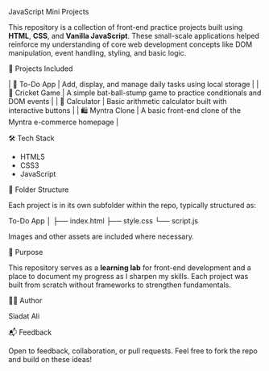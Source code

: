 JavaScript Mini Projects

This repository is a collection of front-end practice projects built using **HTML**, **CSS**, and **Vanilla JavaScript**. These small-scale applications helped reinforce my understanding of core web development concepts like DOM manipulation, event handling, styling, and basic logic.

 🧠 Projects Included

| 📝 To-Do App | Add, display, and manage daily tasks using local storage |
| 🏏 Cricket Game | A simple bat-ball-stump game to practice conditionals and DOM events |
| 🧮 Calculator | Basic arithmetic calculator built with interactive buttons |
| 🛍️ Myntra Clone | A basic front-end clone of the Myntra e-commerce homepage |

🛠 Tech Stack

- HTML5
- CSS3
- JavaScript

📁 Folder Structure

Each project is in its own subfolder within the repo, typically structured as:

To-Do App
│
├── index.html
├── style.css
└── script.js

Images and other assets are included where necessary.

🚀 Purpose

This repository serves as a **learning lab** for front-end development and a place to document my progress as I sharpen my skills. Each project was built from scratch without frameworks to strengthen fundamentals.

👨‍💻 Author

Siadat Ali

📬 Feedback

Open to feedback, collaboration, or pull requests. Feel free to fork the repo and build on these ideas!
